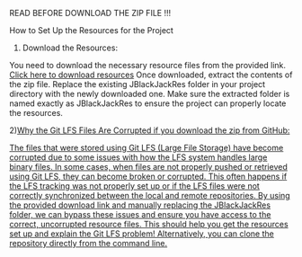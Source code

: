 READ BEFORE DOWNLOAD THE ZIP FILE !!!

How to Set Up the Resources for the Project

1) Download the Resources:

You need to download the necessary resource files from the provided link.
[Click here to download resources](https://mega.nz/folder/yIti3TBC#PUIxWpcMXWWx9MpWVMfXPQ)
Once downloaded, extract the contents of the zip file.
Replace the existing JBlackJackRes folder in your project directory with the newly downloaded one. Make sure the extracted folder is named exactly as JBlackJackRes to ensure the project can properly locate the resources.

2)<u>Why the Git LFS Files Are Corrupted if you download the zip from GitHub<u>:

The files that were stored using Git LFS (Large File Storage) have become corrupted due to some issues with how the LFS system handles large binary files.
In some cases, when files are not properly pushed or retrieved using Git LFS, they can become broken or corrupted. This often happens if the LFS tracking was not properly set up or if the LFS files were not correctly synchronized between the local and remote repositories.
By using the provided download link and manually replacing the JBlackJackRes folder, we can bypass these issues and ensure you have access to the correct, uncorrupted resource files.
This should help you get the resources set up and explain the Git LFS problem! Alternatively, you can clone the repository directly from the command line.
